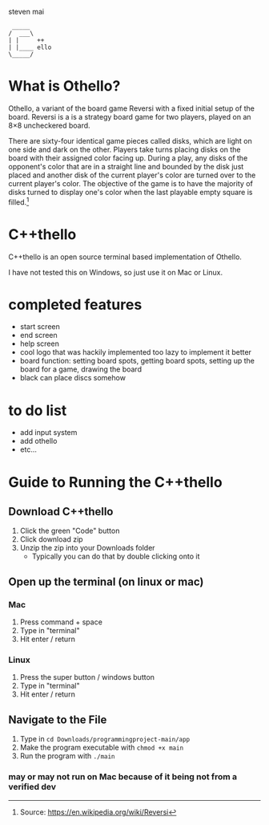 steven mai

```
 _____
/  ___\
| |     ++
| |____ ello
\_____/
```

# What is Othello?

Othello, a variant of the board game Reversi with a fixed initial setup of the board. Reversi is a is a strategy board game for two players, played on an 8×8 uncheckered board.

There are sixty-four identical game pieces called disks, which are light on one side and dark on the other. Players take turns placing disks on the board with their assigned color facing up. During a play, any disks of the opponent's color that are in a straight line and bounded by the disk just placed and another disk of the current player's color are turned over to the current player's color. The objective of the game is to have the majority of disks turned to display one's color when the last playable empty square is filled.[^1]

[^1]: Source: https://en.wikipedia.org/wiki/Reversi

# C++thello

C++thello is an open source terminal based implementation of Othello.

I have not tested this on Windows, so just use it on Mac or Linux.

# completed features
* start screen 
* end screen
* help screen
* cool logo that was hackily implemented too lazy to implement it better
* board function: setting board spots, getting board spots, setting up the board for a game, drawing the board
* black can place discs somehow

# to do list
* add input system
* add othello
* etc...

# Guide to Running the C++thello

## Download C++thello

1. Click the green "Code" button
2. Click download zip
3. Unzip the zip into your Downloads folder
   * Typically you can do that by double clicking onto it

## Open up the terminal (on linux or mac)

### Mac

1. Press command + space
2. Type in "terminal"
3. Hit enter / return

### Linux

1. Press the super button / windows button
2. Type in "terminal"
3. Hit enter / return

## Navigate to the File

1. Type in `cd Downloads/programmingproject-main/app`
2. Make the program executable with `chmod +x main`
3. Run the program with `./main`

### may or may not run on Mac because of it being not from a verified dev
